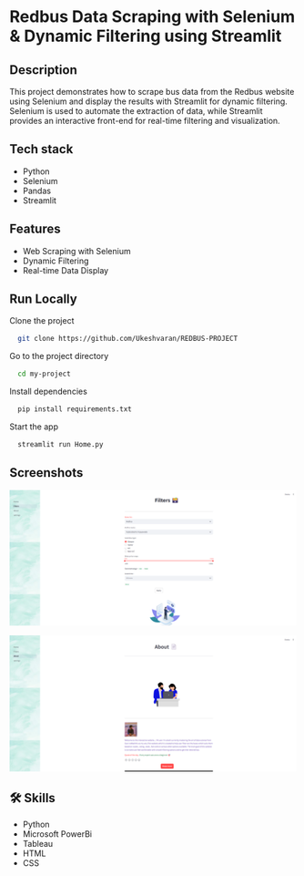 
# Redbus Data Scraping with Selenium & Dynamic Filtering using Streamlit

## Description

This project demonstrates how to scrape bus data from the Redbus website using Selenium and display the results with Streamlit for dynamic filtering. Selenium is used to automate the extraction of data, while Streamlit provides an interactive front-end for real-time filtering and visualization.

## Tech stack

- Python
- Selenium
- Pandas
- Streamlit

## Features

- Web Scraping with Selenium
- Dynamic Filtering
- Real-time Data Display

## 

## Run Locally

Clone the project

```bash
  git clone https://github.com/Ukeshvaran/REDBUS-PROJECT
```

Go to the project directory

```bash
  cd my-project
```

Install dependencies

```bash
  pip install requirements.txt
```

Start the app

```bash
  streamlit run Home.py
```


## Screenshots

![](https://github.com/Ukeshvaran/REDBUS-PROJECT/blob/de9f34c7e91d0128add0637239c00323f3a3bb8b/redbus_1.png)


![](https://github.com/Ukeshvaran/REDBUS-PROJECT/blob/de9f34c7e91d0128add0637239c00323f3a3bb8b/redbus_2.png)

## 🛠 Skills
- Python
- Microsoft PowerBi 
- Tableau
- HTML 
- CSS

